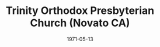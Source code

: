 ---
date: &id001 1971-05-13
end_date: null
location:
  address: 495 San Marin Drive at Simmons Lane
  city: Novato
  state: CA
minister:
- end: 1973-01-01
  name: Robert Graham
  start: 1971-05-13
  type: pastor
- end: 2006-01-01
  name: Richard Miller
  start: 1974-01-01
  type: pastor
- end: null
  name: Reid Hankins
  start: 2008-01-01
  type: pastor
ministers:
- Robert Graham
- Richard Miller
- Reid Hankins
name: Trinity Orthodox Presbyterian Church
names:
- end: null
  name: Trinity Orthodox Presbyterian Church
  start: 1971-05-13
origination_date: *id001
raw_data: "California\nNovato\n\nTrinity Orthodox Presbyterian Church  (May 13, 1971\u2013\
  \ )\nSeventh-day Adventist Church, 495 San Marin Drive at Simmons Lane\nPastors:\
  \ Robert Graham, 1971\u201373\nRichard Miller, 1974\u20132006\nReid Hankins, 2008-"
received_from: null
states:
- CA
status:
  active: true
  end_date: null
  reason: null
  received_from: null
  withdrawal_to: null
title: Trinity Orthodox Presbyterian Church (Novato CA)
year_established:
- 1971

---
